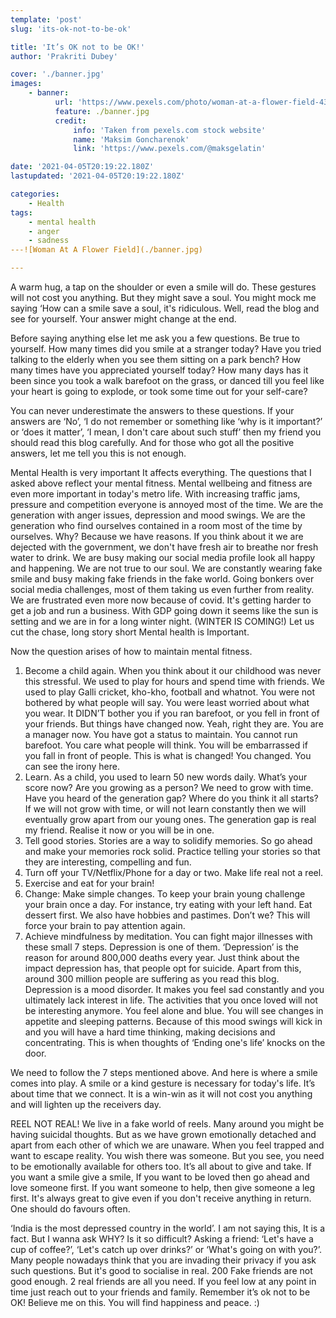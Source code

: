 ```yaml
---
template: 'post'
slug: 'its-ok-not-to-be-ok'

title: 'It’s OK not to be OK!'
author: 'Prakriti Dubey'

cover: './banner.jpg'
images:
    - banner:
          url: 'https://www.pexels.com/photo/woman-at-a-flower-field-4348589/'
          feature: ./banner.jpg
          credit:
              info: 'Taken from pexels.com stock website'
              name: 'Maksim Goncharenok'
              link: 'https://www.pexels.com/@maksgelatin'

date: '2021-04-05T20:19:22.180Z'
lastupdated: '2021-04-05T20:19:22.180Z'

categories:
    - Health
tags:
    - mental health
    - anger
    - sadness
---![Woman At A Flower Field](./banner.jpg)

---
```


A warm hug, a tap on the shoulder or even a smile will do. These gestures will not cost you anything. But they might save a soul. You might mock me saying ‘How can a smile save a soul, it's ridiculous. Well, read the blog and see for yourself. Your answer might change at the end.

Before saying anything else let me ask you a few questions. Be true to yourself.
How many times did you smile at a stranger today?
Have you tried talking to the elderly when you see them sitting on a park bench?
How many times have you appreciated yourself today?
How many days has it been since you took a walk barefoot on the grass, or danced till you feel like your heart is going to explode, or took some time out for your self-care?

You can never underestimate the answers to these questions. If your answers are ‘No’, ‘I do not remember or something like ‘why is it important?’ or ‘does it matter’, ‘I mean, I don't care about such stuff’ then my friend you should read this blog carefully. And for those who got all the positive answers, let me tell you this is not enough.

Mental Health is very important It affects everything. The questions that I asked above reflect your mental fitness. Mental wellbeing and fitness are even more important in today's metro life. With increasing traffic jams, pressure and competition everyone is annoyed most of the time. We are the generation with anger issues, depression and mood swings. We are the generation who find ourselves contained in a room most of the time by ourselves. Why? Because we have reasons. If you think about it we are dejected with the government, we don't have fresh air to breathe nor fresh water to drink. We are busy making our social media profile look all happy and happening. We are not true to our soul. We are constantly wearing fake smile and busy making fake friends in the fake world. Going bonkers over social media challenges, most of them taking us even further from reality. We are frustrated even more now because of covid. It's getting harder to get a job and run a business. With GDP going down it seems like the sun is setting and we are in for a long winter night. (WINTER IS COMING!)
Let us cut the chase, long story short Mental health is Important.

Now the question arises of how to maintain mental fitness.

1. Become a child again. When you think about it our childhood was never this stressful. We used to play for hours and spend time with friends. We used to play Galli cricket, kho-kho, football and whatnot. You were not bothered by what people will say. You were least worried about what you wear. It DIDN’T bother you if you ran barefoot, or you fell in front of your friends. But things have changed now. Yeah, right they are. You are a manager now. You have got a status to maintain. You cannot run barefoot. You care what people will think. You will be embarrassed if you fall in front of people.
   This is what is changed! You changed. You can see the irony here.
2. Learn. As a child, you used to learn 50 new words daily. What’s your score now? Are you growing as a person? We need to grow with time. Have you heard of the generation gap? Where do you think it all starts? If we will not grow with time, or will not learn constantly then we will eventually grow apart from our young ones. The generation gap is real my friend. Realise it now or you will be in one.
3. Tell good stories. Stories are a way to solidify memories. So go ahead and make your memories rock solid. Practice telling your stories so that they are interesting, compelling and fun.
4. Turn off your TV/Netflix/Phone for a day or two. Make life real not a reel.
5. Exercise and eat for your brain!
6. Change: Make simple changes. To keep your brain young challenge your brain once a day. For instance, try eating with your left hand. Eat dessert first. We also have hobbies and pastimes. Don’t we? This will force your brain to pay attention again.
7. Achieve mindfulness by meditation.
   You can fight major illnesses with these small 7 steps. Depression is one of them.
   ‘Depression’ is the reason for around 800,000 deaths every year. Just think about the impact depression has, that people opt for suicide. Apart from this, around 300 million people are suffering as you read this blog.  
   Depression is a mood disorder. It makes you feel sad constantly and you ultimately lack interest in life. The activities that you once loved will not be interesting anymore. You feel alone
   and blue. You will see changes in appetite and sleeping patterns. Because of this mood swings will kick in and you will have a hard time thinking, making decisions and concentrating. This is when thoughts of ‘Ending one's life’ knocks on the door.

We need to follow the 7 steps mentioned above. And here is where a smile comes into play. A smile or a kind gesture is necessary for today's life. It’s about time that we connect. It is a win-win as it will not cost you anything and will lighten up the receivers day.

REEL NOT REAL! We live in a fake world of reels. Many around you might be having suicidal thoughts. But as we have grown emotionally detached and apart from each other of which we are unaware.
When you feel trapped and want to escape reality. You wish there was someone. But you see, you need to be emotionally available for others too. It’s all about to give and take. If you want a smile give a smile, If you want to be loved then go ahead and love someone first. If you want someone to help, then give someone a leg first. It's always great to give even if you don't receive anything in return. One should do favours often.

‘India is the most depressed country in the world’. I am not saying this, It is a fact. But I wanna ask WHY? Is it so difficult? Asking a friend: ‘Let's have a cup of coffee?’, ‘Let's catch up over drinks?’ or ‘What's going on with you?’. Many people nowadays think that you are invading their privacy if you ask such questions. But it's good to socialise in real. 200 Fake friends are not good enough. 2 real friends are all you need.
If you feel low at any point in time just reach out to your friends and family. Remember it’s ok not to be OK!
Believe me on this. You will find happiness and peace. :)
